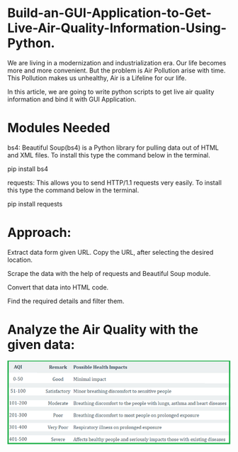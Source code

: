 # Build-an-GUI-Application-to-Get-Live-Air-Quality-Information-Using-Python.


We are living in a modernization and industrialization era. Our life becomes more and more convenient. But the problem is Air Pollution arise with time. This Pollution makes us unhealthy, Air is a Lifeline for our life.

In this article, we are going to write python scripts to get live air quality information and bind it with GUI Application.

# Modules Needed

bs4: Beautiful Soup(bs4) is a Python library for pulling data out of HTML and XML files. To install this type the command below in the terminal.

pip install bs4

requests: This allows you to send HTTP/1.1 requests very easily. To install this type the command below in the terminal.

pip install requests 

# Approach:


Extract data form given URL. Copy the URL, after selecting the desired location.

Scrape the data with the help of requests and Beautiful Soup module.

Convert that data into HTML code.

Find the required details and filter them.


# Analyze the Air Quality with the given data:

<img src="https://github.com/noorkhokhar99/Build-an-GUI-Application-to-Get-Live-Air-Quality-Information-Using-Python./blob/main/Screenshot214.png">
